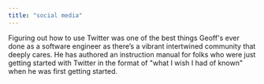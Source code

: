 ```yaml
---
title: "social media"
---
```


Figuring out how to use Twitter was one of the best things Geoff's ever done as a software engineer as there’s a vibrant intertwined community that deeply cares. He has authored an instruction manual for folks who were just getting started with Twitter in the format of "what I wish I had of known" when he was first getting started.
